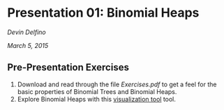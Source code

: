 Presentation 01: Binomial Heaps
===============================
*Devin Delfino*

*March 5, 2015*

Pre-Presentation Exercises
--------------------------
1. Download and read through the file *Exercises.pdf* to get a feel for the basic properties of Binomial Trees and Binomial Heaps.
2. Explore Binomial Heaps with this [visualization tool](http://www.cs.usfca.edu/~galles/visualization/BinomialQueue.html) tool.

